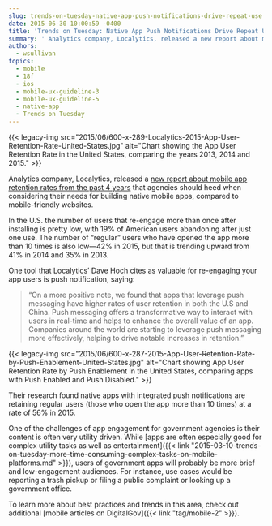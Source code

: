 ```yaml
---
slug: trends-on-tuesday-native-app-push-notifications-drive-repeat-use
date: 2015-06-30 10:00:59 -0400
title: 'Trends on Tuesday: Native App Push Notifications Drive Repeat Use'
summary: ' Analytics company, Localytics, released a new report about mobile app retention rates from the past 4 years that agencies should heed when considering their needs for building native mobile apps, compared to mobile-friendly'
authors:
  - wsullivan
topics:
  - mobile
  - 18f
  - ios
  - mobile-ux-guideline-3
  - mobile-ux-guideline-5
  - native-app
  - Trends on Tuesday
---
```


{{< legacy-img src="2015/06/600-x-289-Localytics-2015-App-User-Retention-Rate-United-States.jpg" alt="Chart showing the App User Retention Rate in the United States, comparing the years 2013, 2014 and 2015." >}}

Analytics company, Localytics, released a [new report about mobile app retention rates from the past 4 years](http://info.govalytics.com/blog/app-user-retention-improves-in-the-us) that agencies should heed when considering their needs for building native mobile apps, compared to mobile-friendly websites.

In the U.S. the number of users that re-engage more than once after installing is pretty low, with 19% of American users abandoning after just one use. The number of “regular” users who have opened the app more than 10 times is also low—42% in 2015, but that is trending upward from 41% in 2014 and 35% in 2013.

One tool that Localytics&#8217; Dave Hoch cites as valuable for re-engaging your app users is push notification, saying:

> “On a more positive note, we found that apps that leverage push messaging have higher rates of user retention in both the U.S and China. Push messaging offers a transformative way to interact with users in real-time and helps to enhance the overall value of an app. Companies around the world are starting to leverage push messaging more effectively, helping to drive notable increases in retention.”

{{< legacy-img src="2015/06/600-x-287-2015-App-User-Retention-Rate-by-Push-Enablement-United-States.jpg" alt="Chart showing App User Retention Rate by Push Enablement in the United States, comparing apps with Push Enabled and Push Disabled." >}}

Their research found native apps with integrated push notifications are retaining regular users (those who open the app more than 10 times) at a rate of 56% in 2015.

One of the challenges of app engagement for government agencies is their content is often very utility driven. While [apps are often especially good for complex utility tasks as well as entertainment]({{< link "2015-03-10-trends-on-tuesday-more-time-consuming-complex-tasks-on-mobile-platforms.md" >}}), users of government apps will probably be more brief and low-engagement audiences. For instance, use cases would be reporting a trash pickup or filing a public complaint or looking up a government office.

To learn more about best practices and trends in this area, check out additional  [mobile articles on DigitalGov]({{< link "tag/mobile-2" >}}).